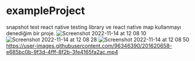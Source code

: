 # exampleProject
snapshot test react native testing library ve react native map kullanmayı denediğim bir proje.
![Screenshot 2022-11-14 at 12 08 10](https://user-images.githubusercontent.com/96346390/201620543-dc749b15-e2c4-4ac1-a939-84e12c0958c2.png)
![Screenshot 2022-11-14 at 12 08 28](https://user-images.githubusercontent.com/96346390/201620602-9faa01bb-1039-4c45-ad5a-0c1a84c0be6a.png)
![Screenshot 2022-11-14 at 12 08 50](https://user-images.githubusercontent.com/96346390/201620631-cfa77a81-96b7-49f2-a858-d02599a6a3c4.png)
https://user-images.githubusercontent.com/96346390/201620658-e685bc0b-9f3d-4fff-8f2b-3fe4165fa2ac.mp4

